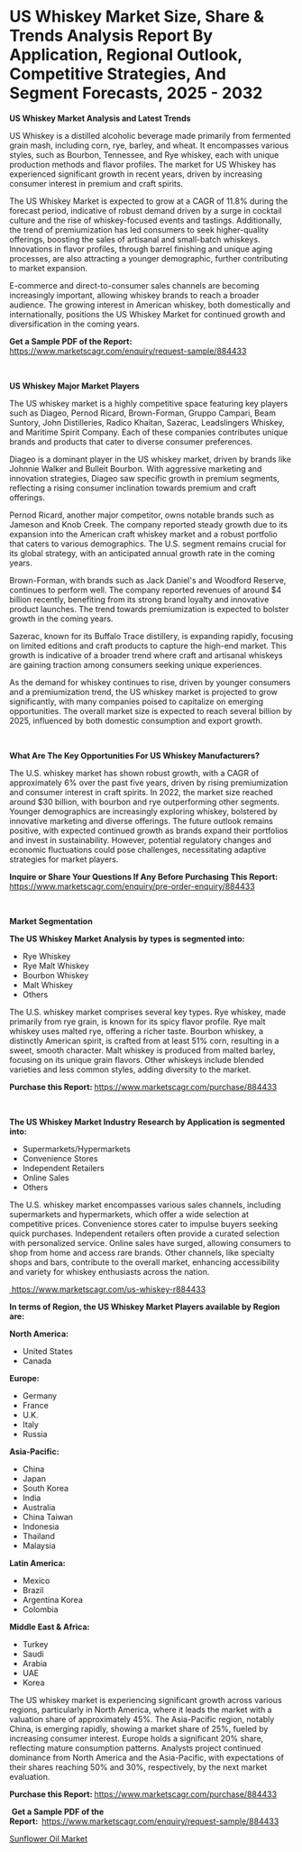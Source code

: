 <p><h1>US Whiskey Market Size, Share & Trends Analysis Report By Application, Regional Outlook, Competitive Strategies, And Segment Forecasts, 2025 - 2032</h1></p><p><strong>US Whiskey Market Analysis and Latest Trends</strong></p>
<p><p>US Whiskey is a distilled alcoholic beverage made primarily from fermented grain mash, including corn, rye, barley, and wheat. It encompasses various styles, such as Bourbon, Tennessee, and Rye whiskey, each with unique production methods and flavor profiles. The market for US Whiskey has experienced significant growth in recent years, driven by increasing consumer interest in premium and craft spirits.</p><p>The US Whiskey Market is expected to grow at a CAGR of 11.8% during the forecast period, indicative of robust demand driven by a surge in cocktail culture and the rise of whiskey-focused events and tastings. Additionally, the trend of premiumization has led consumers to seek higher-quality offerings, boosting the sales of artisanal and small-batch whiskeys. Innovations in flavor profiles, through barrel finishing and unique aging processes, are also attracting a younger demographic, further contributing to market expansion.</p><p>E-commerce and direct-to-consumer sales channels are becoming increasingly important, allowing whiskey brands to reach a broader audience. The growing interest in American whiskey, both domestically and internationally, positions the US Whiskey Market for continued growth and diversification in the coming years.</p></p>
<p><strong>Get a Sample PDF of the Report:&nbsp;</strong> <a href="https://www.marketscagr.com/enquiry/request-sample/884433?utm_campaign=2008&utm_medium=2&utm_source=Github&utm_content=ia&utm_term=14022025&utm_id=us-whiskey">https://www.marketscagr.com/enquiry/request-sample/884433</a></p>
<p>&nbsp;</p>
<p><strong>US Whiskey Major Market Players</strong></p>
<p><p>The US whiskey market is a highly competitive space featuring key players such as Diageo, Pernod Ricard, Brown-Forman, Gruppo Campari, Beam Suntory, John Distilleries, Radico Khaitan, Sazerac, Leadslingers Whiskey, and Maritime Spirit Company. Each of these companies contributes unique brands and products that cater to diverse consumer preferences.</p><p>Diageo is a dominant player in the US whiskey market, driven by brands like Johnnie Walker and Bulleit Bourbon. With aggressive marketing and innovation strategies, Diageo saw specific growth in premium segments, reflecting a rising consumer inclination towards premium and craft offerings.</p><p>Pernod Ricard, another major competitor, owns notable brands such as Jameson and Knob Creek. The company reported steady growth due to its expansion into the American craft whiskey market and a robust portfolio that caters to various demographics. The U.S. segment remains crucial for its global strategy, with an anticipated annual growth rate in the coming years.</p><p>Brown-Forman, with brands such as Jack Daniel's and Woodford Reserve, continues to perform well. The company reported revenues of around $4 billion recently, benefiting from its strong brand loyalty and innovative product launches. The trend towards premiumization is expected to bolster growth in the coming years.</p><p>Sazerac, known for its Buffalo Trace distillery, is expanding rapidly, focusing on limited editions and craft products to capture the high-end market. This growth is indicative of a broader trend where craft and artisanal whiskeys are gaining traction among consumers seeking unique experiences.</p><p>As the demand for whiskey continues to rise, driven by younger consumers and a premiumization trend, the US whiskey market is projected to grow significantly, with many companies poised to capitalize on emerging opportunities. The overall market size is expected to reach several billion by 2025, influenced by both domestic consumption and export growth.</p></p>
<p>&nbsp;</p>
<p><strong>What Are The Key Opportunities For US Whiskey Manufacturers?</strong></p>
<p><p>The U.S. whiskey market has shown robust growth, with a CAGR of approximately 6% over the past five years, driven by rising premiumization and consumer interest in craft spirits. In 2022, the market size reached around $30 billion, with bourbon and rye outperforming other segments. Younger demographics are increasingly exploring whiskey, bolstered by innovative marketing and diverse offerings. The future outlook remains positive, with expected continued growth as brands expand their portfolios and invest in sustainability. However, potential regulatory changes and economic fluctuations could pose challenges, necessitating adaptive strategies for market players.</p></p>
<p><strong>Inquire or Share Your Questions If Any Before Purchasing This Report:</strong> <a href="https://www.marketscagr.com/enquiry/pre-order-enquiry/884433?utm_campaign=2008&utm_medium=2&utm_source=Github&utm_content=ia&utm_term=14022025&utm_id=us-whiskey">https://www.marketscagr.com/enquiry/pre-order-enquiry/884433</a></p>
<p>&nbsp;</p>
<p><strong>Market Segmentation</strong></p>
<p><strong>The US Whiskey Market Analysis by types is segmented into:</strong></p>
<p><ul><li>Rye Whiskey</li><li>Rye Malt Whiskey</li><li>Bourbon Whiskey</li><li>Malt Whiskey</li><li>Others</li></ul></p>
<p><p>The U.S. whiskey market comprises several key types. Rye whiskey, made primarily from rye grain, is known for its spicy flavor profile. Rye malt whiskey uses malted rye, offering a richer taste. Bourbon whiskey, a distinctly American spirit, is crafted from at least 51% corn, resulting in a sweet, smooth character. Malt whiskey is produced from malted barley, focusing on its unique grain flavors. Other whiskeys include blended varieties and less common styles, adding diversity to the market.</p></p>
<p><strong>Purchase this Report:&nbsp;</strong><a href="https://www.marketscagr.com/purchase/884433?utm_campaign=2008&utm_medium=2&utm_source=Github&utm_content=ia&utm_term=14022025&utm_id=us-whiskey">https://www.marketscagr.com/purchase/884433</a></p>
<p>&nbsp;</p>
<p><strong>The US Whiskey Market Industry Research by Application is segmented into:</strong></p>
<p><ul><li>Supermarkets/Hypermarkets</li><li>Convenience Stores</li><li>Independent Retailers</li><li>Online Sales</li><li>Others</li></ul></p>
<p><p>The U.S. whiskey market encompasses various sales channels, including supermarkets and hypermarkets, which offer a wide selection at competitive prices. Convenience stores cater to impulse buyers seeking quick purchases. Independent retailers often provide a curated selection with personalized service. Online sales have surged, allowing consumers to shop from home and access rare brands. Other channels, like specialty shops and bars, contribute to the overall market, enhancing accessibility and variety for whiskey enthusiasts across the nation.</p></p>
<p><a href="https://www.marketscagr.com/us-whiskey-r884433?utm_campaign=2008&utm_medium=2&utm_source=Github&utm_content=ia&utm_term=14022025&utm_id=us-whiskey">&nbsp;https://www.marketscagr.com/us-whiskey-r884433</a></p>
<p><strong>In terms of Region, the US Whiskey Market Players available by Region are:</strong></p>
<p>
    <p> <strong> North America: </strong>
        <ul>
            <li>United States</li>
            <li>Canada</li>
        </ul>
        </p> 
    <p> <strong> Europe: </strong>
        <ul>
            <li>Germany</li>
            <li>France</li>
            <li>U.K.</li>
            <li>Italy</li>
            <li>Russia</li>
        </ul>
        </p> 
    <p> <strong> Asia-Pacific: </strong>
        <ul>
            <li>China</li>
            <li>Japan</li>
            <li>South Korea</li>
            <li>India</li>
            <li>Australia</li>
            <li>China Taiwan</li>
            <li>Indonesia</li>
            <li>Thailand</li>
            <li>Malaysia</li>
        </ul>
        </p> 
    <p> <strong> Latin America: </strong>
        <ul>
            <li>Mexico</li>
            <li>Brazil</li>
            <li>Argentina Korea</li>
            <li>Colombia</li>
        </ul>
        </p> 
    <p> <strong> Middle East & Africa: </strong>
        <ul>
            <li>Turkey</li>
            <li>Saudi</li>
            <li>Arabia</li>
            <li>UAE</li>
            <li>Korea</li>
        </ul>
    </p>
    </p>
<p><p>The US whiskey market is experiencing significant growth across various regions, particularly in North America, where it leads the market with a valuation share of approximately 45%. The Asia-Pacific region, notably China, is emerging rapidly, showing a market share of 25%, fueled by increasing consumer interest. Europe holds a significant 20% share, reflecting mature consumption patterns. Analysts project continued dominance from North America and the Asia-Pacific, with expectations of their shares reaching 50% and 30%, respectively, by the next market evaluation.</p></p>
<p><strong>Purchase this Report: </strong><a href="https://www.marketscagr.com/purchase/884433?utm_campaign=2008&utm_medium=2&utm_source=Github&utm_content=ia&utm_term=14022025&utm_id=us-whiskey">https://www.marketscagr.com/purchase/884433</a></p>
<p>&nbsp;<strong>Get a Sample PDF of the Report:&nbsp;&nbsp;</strong><a href="https://www.marketscagr.com/enquiry/request-sample/884433?utm_campaign=2008&utm_medium=2&utm_source=Github&utm_content=ia&utm_term=14022025&utm_id=us-whiskey">https://www.marketscagr.com/enquiry/request-sample/884433</a></p>
<p><strong></strong></p>
<p><p><a href="https://github.com/wileonie19657/Market-Research-Report-List-1/blob/main/sunflower-oil-market.md?utm_campaign=2008&utm_medium=2&utm_source=Github&utm_content=ia&utm_term=14022025&utm_id=us-whiskey">Sunflower Oil Market</a></p></p>